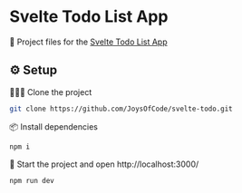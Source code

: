 # Svelte Todo List App

🔗 Project files for the [Svelte Todo List App](https://joyofcode.xyz/svelte-todo-list-app)

## ⚙️ Setup

🧑‍🤝‍🧑 Clone the project

```sh
git clone https://github.com/JoysOfCode/svelte-todo.git
```

📦️ Install dependencies

```sh
npm i
```

🦄 Start the project and open http://localhost:3000/

```sh
npm run dev
```
